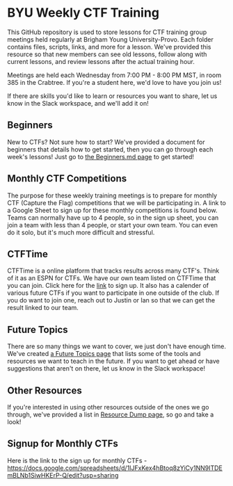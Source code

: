 # BYU Weekly CTF Training
This GitHub repository is used to store lessons for CTF training group meetings held regularly at Brigham Young University-Provo. Each folder contains files, scripts, links, and more for a lesson. We've provided this resource so that new members can see old lessons, follow along with current lessons, and review lessons after the actual training hour. 

Meetings are held each Wednesday from 7:00 PM - 8:00 PM MST, in room 385 in the Crabtree. If you're a student here, we'd love to have you join us!

If there are skills you'd like to learn or resources you want to share, let us know in the Slack workspace, and we'll add it on!

## Beginners
New to CTFs? Not sure how to start? We've provided a document for beginners that details how to get started, then you can go through each week's lessons! Just go to [the Beginners.md page](https://github.com/JustinApplegate/ctf-training/blob/main/Beginners.md) to get started!

## Monthly CTF Competitions
The purpose for these weekly training meetings is to prepare for monthly CTF (Capture the Flag) competitions that we will be participating in. A link to a Google Sheet to sign up for these monthly competitions is found below. Teams can normally have up to 4 people, so in the sign up sheet, you can join a team with less than 4 people, or start your own team. You can even do it solo, but it's much more difficult and stressful. 

## CTFTime
CTFTime is a online platform that tracks results across many CTF's. Think of it as an ESPN for CTFs. We have our own team listed on CTFTime that you can join. Click here for the [link](https://ctftime.org/team/155711) to sign up. It also has a calender of various future CTFs if you want to participate in one outside of the club. If you do want to join one, reach out to Justin or Ian so that we can get the result linked to our team. 

## Future Topics
There are so many things we want to cover, we just don't have enough time. We've created [a Future Topics page](https://github.com/JustinApplegate/ctf-training/blob/main/Future_Topics.md) that lists some of the tools and resources we want to teach in the future. If you want to get ahead or have suggestions that aren't on there, let us know in the Slack workspace!

## Other Resources
If you're interested in using other resources outside of the ones we go through, we've provided a list in [Resource Dump page](https://github.com/JustinApplegate/ctf-training/blob/main/Resource%20Dump.md), so go and take a look! 

## Signup for Monthly CTFs
Here is the link to the sign up for monthly CTFs - https://docs.google.com/spreadsheets/d/1IJFxKex4hBtoq8zYiCy1NN9ITDEmBLNb1SiwHKErP-Q/edit?usp=sharing
